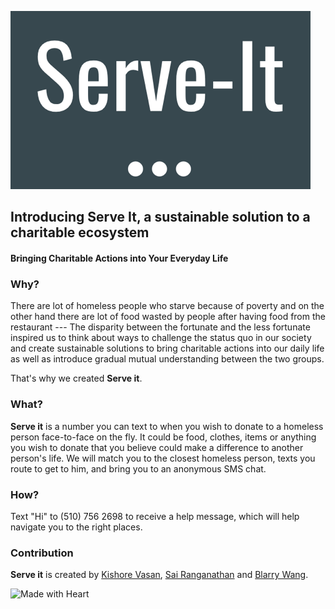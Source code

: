 ![Made with Heart](./assets/logo.png)
## Introducing **Serve It**, a sustainable solution to a charitable ecosystem
#### Bringing Charitable Actions into Your Everyday Life
### Why? 
There are lot of homeless people who starve because of poverty and on the other hand there are lot of food wasted by people after having food from the restaurant --- The disparity between the fortunate and the less fortunate inspired us to think about ways to challenge the status quo in our society and create sustainable solutions to bring charitable actions into our daily life as well as introduce gradual mutual understanding between the two groups. 

That's why we created **Serve it**. 

### What?
**Serve it** is a number you can text to when you wish to donate to a homeless person face-to-face on the fly. It could be food, clothes, items or anything you wish to donate that you believe could make a difference to another person's life. We will match you to the closest homeless person, texts you route to get to him, and bring you to an anonymous SMS chat. 

### How?
Text "Hi" to (510) 756 2698 to receive a help message, which will help navigate you to the right places.

### Contribution
**Serve it** is created by [Kishore Vasan](https://github.com/kishorevasan), [Sai Ranganathan](https://github.com/sairanga123) and [Blarry Wang](https://github.com/bbbblarry). 

![Made with Heart](./assets/heart.jpg)